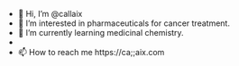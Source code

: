 - 👋 Hi, I’m @callaix
- 👀 I’m interested in pharmaceuticals for cancer treatment.
- 🌱 I’m currently learning medicinal chemistry.
- 
- 📫 How to reach me https://ca;;aix.com

<!---
callaix/callaix is a ✨ special ✨ repository because its `README.md` (this file) appears on your GitHub profile.
You can click the Preview link to take a look at your changes.
--->
